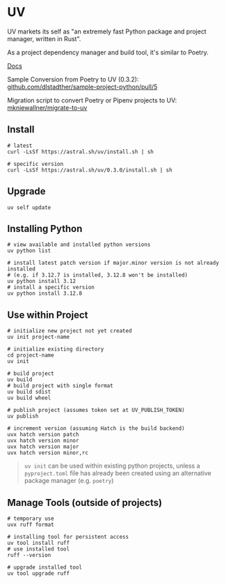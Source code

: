# UV

UV markets its self as "an extremely fast Python package and project manager, written in Rust".

As a project dependency manager and build tool, it's similar to Poetry.


[Docs](https://docs.astral.sh/uv)

Sample Conversion from Poetry to UV (0.3.2): [github.com/dlstadther/sample-project-python/pull/5](https://github.com/dlstadther/sample-project-python/pull/5)

Migration script to convert Poetry or Pipenv projects to UV: [mkniewallner/migrate-to-uv](https://github.com/mkniewallner/migrate-to-uv)


## Install
```shell
# latest
curl -LsSf https://astral.sh/uv/install.sh | sh

# specific version
curl -LsSf https://astral.sh/uv/0.3.0/install.sh | sh
```

## Upgrade
```shell
uv self update
```


## Installing Python
```shell
# view available and installed python versions
uv python list

# install latest patch version if major.minor version is not already installed
# (e.g. if 3.12.7 is installed, 3.12.8 won't be installed)
uv python install 3.12
# install a specific version
uv python install 3.12.8
```


## Use within Project
```shell
# initialize new project not yet created
uv init project-name

# initialize existing directory
cd project-name
uv init

# build project
uv build
# build project with single format
uv build sdist
uv build wheel

# publish project (assumes token set at UV_PUBLISH_TOKEN)
uv publish

# increment version (assuming Hatch is the build backend)
uvx hatch version patch
uvx hatch version minor
uvx hatch version major
uvx hatch version minor,rc
```
> `uv init` can be used within existing python projects, unless a `pyproject.toml` file has already been created using an alternative package manager (e.g. `poetry`)


## Manage Tools (outside of projects)
```shell
# temporary use
uvx ruff format

# installing tool for persistent access
uv tool install ruff
# use installed tool
ruff --version

# upgrade installed tool
uv tool upgrade ruff
```
